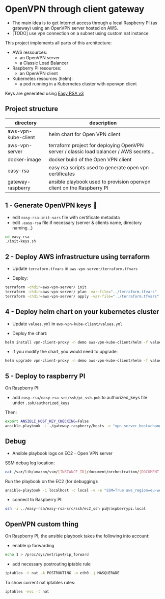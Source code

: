 # OpenVPN through client gateway

* The main idea is to get Internet access through a local Raspberry PI (as gateway) using an OpenVPN server hosted on AWS.
* [TODO] use vpn connection on a subnet using custom nat instance

This project implements all parts of this architecture:

* AWS ressources:
  *  an OpenVPN server 
  * a Classic Load Balancer
* Raspberry PI resources:
  * an OpenVPN client
* Kubernetes resources (helm):
  * a pod running in a Kubernetes cluster with openvpn client

Keys are generated using [Easy RSA v3](https://community.openvpn.net/openvpn/wiki/EasyRSA3-OpenVPN-Howto) 

## Project structure

| directory | description |
|---------|-------|
| aws-vpn-kube-client | helm chart for Open VPN client |
| aws-vpn-server | terraform project for deploying OpenVPN server / classic load balancer / AWS secrets... |
| docker-image | docker build of the Open VPN client |
| easy-rsa | easy rsa scripts used to generate open vpn certificates | 
| gateway-raspberry | ansible playbook used to provision openvpn client on the Raspberry PI |

## 1 - Generate OpenVPN keys :key:

* edit `easy-rsa-init-vars` file with certificate metadata
* edit `.easy-rsa` file if necessary (server & clients name, directory naming...)

```bash
cd easy-rsa
./init-keys.sh
```

## 2 - Deploy AWS infrastructure using terraform

* Update `terraform.tfvars` in `aws-vpn-server/terraform.tfvars`

* Deploy:

```bash
terraform -chdir=aws-vpn-server/ init
terraform -chdir=aws-vpn-server/ plan -var-file="../terraform.tfvars"
terraform -chdir=aws-vpn-server/ apply -var-file="../terraform.tfvars"
```
## 4 - Deploy helm chart on your kubernetes cluster

* Update `values.yml` in `aws-vpn-kube-client/values.yml`

* Deploy the chart:

```bash
helm install vpn-client-proxy -n demo aws-vpn-kube-client/helm -f values-custom.yml
```

* If you modify the chart, you would need to upgrade:

```bash
helm upgrade vpn-client-proxy -n demo aws-vpn-kube-client/helm -f values-custom.yml
```

## 5 - Deploy to raspberry PI

On Raspberry PI: 

* add `easy-rsa/easy-rsa-src/ssh/pi_ssh.pub` to authorized_keys file under `.ssh/authorized_keys`

Then:

```bash
export ANSIBLE_HOST_KEY_CHECKING=False
ansible-playbook -i ./gateway-raspberry/hosts -e "vpn_server_host=changeme.example.com"  ./gateway-raspberry/playbook/vpn.yaml --ask-pass
```

## Debug

* Ansible playbook logs on EC2 - Open VPN server

SSM debug log location:

```bash
cat /var/lib/amazon/ssm/[INSTANCE_ID]/document/orchestration/[DOCUMENT_ID]/awsrunShellScript/runShellScript/stdout
```

Run the playbook on the EC2 (for debugging):

```bash
ansible-playbook -i localhost -c local -v -e "SSM=True aws_region=eu-west-3 vpn_keys_server_secret_name=some-secret" vpn-http-proxy.yaml
```

* connect to Raspberry PI

```bash
ssh -i ../easy-rsa/easy-rsa-src/ssh/ec2_ssh pi@raspberrypi.local
```

## OpenVPN custom thing

On Raspberry PI, the ansible playbook takes the following into account:

* enable ip forwarding
```bash
echo 1 > /proc/sys/net/ipv4/ip_forward
```

* add necessary postrouting iptable rule

```bash
iptables -t nat -A POSTROUTING -o eth0 -j MASQUERADE
```

To show current nat iptables rules:

```bash
iptables -nvL -t nat
```